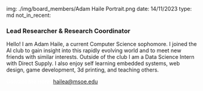 img: ./img/board_members/Adam Haile Portrait.png
date: 14/11/2023
type: md
not_in_recent:

### Lead Researcher & Research Coordinator

Hello! I am Adam Haile, a current Computer Science sophomore. I joined the AI club to gain insight into this rapidly evolving world and to meet new friends with similar interests. Outside of the club I am a Data Science Intern with Direct Supply. I also enjoy self learning embedded systems, web design, game development, 3d printing, and teaching others.

<a style = 'font-weight: bold; color: white;'>Contact Me Here:</a> <a style = 'color: blue eyes;'>hailea@msoe.edu</a>
